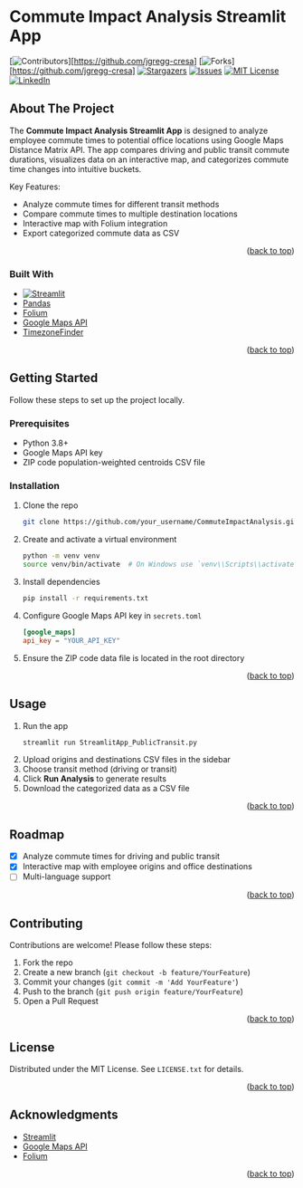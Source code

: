 # Commute Impact Analysis Streamlit App

[![Contributors][contributors-shield]][https://github.com/jgregg-cresa]
[![Forks][forks-shield]][https://github.com/jgregg-cresa]
[![Stargazers][stars-shield]][stars-url]
[![Issues][issues-shield]][issues-url]
[![MIT License][license-shield]][license-url]
[![LinkedIn][linkedin-shield]][linkedin-url]

<a id="readme-top"></a>

## About The Project

The **Commute Impact Analysis Streamlit App** is designed to analyze employee commute times to potential office locations using Google Maps Distance Matrix API. The app compares driving and public transit commute durations, visualizes data on an interactive map, and categorizes commute time changes into intuitive buckets.

Key Features:
* Analyze commute times for different transit methods
* Compare commute times to multiple destination locations
* Interactive map with Folium integration
* Export categorized commute data as CSV

<p align="right">(<a href="#readme-top">back to top</a>)</p>


### Built With

* [![Streamlit](https://img.shields.io/badge/Streamlit-FF4B4B?style=for-the-badge&logo=streamlit&logoColor=white)](https://streamlit.io/)
* [Pandas](https://pandas.pydata.org/)
* [Folium](https://python-visualization.github.io/folium/)
* [Google Maps API](https://developers.google.com/maps/documentation)
* [TimezoneFinder](https://timezonefinder.readthedocs.io/en/latest/)

<p align="right">(<a href="#readme-top">back to top</a>)</p>


## Getting Started

Follow these steps to set up the project locally.

### Prerequisites

- Python 3.8+
- Google Maps API key
- ZIP code population-weighted centroids CSV file

### Installation

1. Clone the repo
   ```bash
   git clone https://github.com/your_username/CommuteImpactAnalysis.git
   ```
2. Create and activate a virtual environment
   ```bash
   python -m venv venv
   source venv/bin/activate  # On Windows use `venv\\Scripts\\activate`
   ```
3. Install dependencies
   ```bash
   pip install -r requirements.txt
   ```
4. Configure Google Maps API key in `secrets.toml`
   ```toml
   [google_maps]
   api_key = "YOUR_API_KEY"
   ```
5. Ensure the ZIP code data file is located in the root directory

<p align="right">(<a href="#readme-top">back to top</a>)</p>


## Usage

1. Run the app
   ```bash
   streamlit run StreamlitApp_PublicTransit.py
   ```
2. Upload origins and destinations CSV files in the sidebar
3. Choose transit method (driving or transit)
4. Click **Run Analysis** to generate results
5. Download the categorized data as a CSV file

<p align="right">(<a href="#readme-top">back to top</a>)</p>


## Roadmap

- [x] Analyze commute times for driving and public transit
- [x] Interactive map with employee origins and office destinations
- [ ] Multi-language support

<p align="right">(<a href="#readme-top">back to top</a>)</p>


## Contributing

Contributions are welcome! Please follow these steps:

1. Fork the repo
2. Create a new branch (`git checkout -b feature/YourFeature`)
3. Commit your changes (`git commit -m 'Add YourFeature'`)
4. Push to the branch (`git push origin feature/YourFeature`)
5. Open a Pull Request

<p align="right">(<a href="#readme-top">back to top</a>)</p>


## License

Distributed under the MIT License. See `LICENSE.txt` for details.

<p align="right">(<a href="#readme-top">back to top</a>)</p>


## Acknowledgments

* [Streamlit](https://streamlit.io/)
* [Google Maps API](https://developers.google.com/maps/documentation)
* [Folium](https://python-visualization.github.io/folium/)

<p align="right">(<a href="#readme-top">back to top</a>)</p>


<!-- MARKDOWN LINKS & IMAGES -->
[contributors-shield]: https://img.shields.io/github/contributors/your_username/CommuteImpactAnalysis.svg?style=for-the-badge
[contributors-url]: https://github.com/your_username/CommuteImpactAnalysis/graphs/contributors
[forks-shield]: https://img.shields.io/github/forks/your_username/CommuteImpactAnalysis.svg?style=for-the-badge
[forks-url]: https://github.com/your_username/CommuteImpactAnalysis/network/members
[stars-shield]: https://img.shields.io/github/stars/your_username/CommuteImpactAnalysis.svg?style=for-the-badge
[stars-url]: https://github.com/your_username/CommuteImpactAnalysis/stargazers
[issues-shield]: https://img.shields.io/github/issues/your_username/CommuteImpactAnalysis.svg?style=for-the-badge
[issues-url]: https://github.com/your_username/CommuteImpactAnalysis/issues
[license-shield]: https://img.shields.io/github/license/your_username/CommuteImpactAnalysis.svg?style=for-the-badge
[license-url]: https://github.com/your_username/CommuteImpactAnalysis/blob/main/LICENSE.txt
[linkedin-shield]: https://img.shields.io/badge/-LinkedIn-black.svg?style=for-the-badge&logo=linkedin&colorB=555
[linkedin-url]: https://linkedin.com/in/your_linkedin

